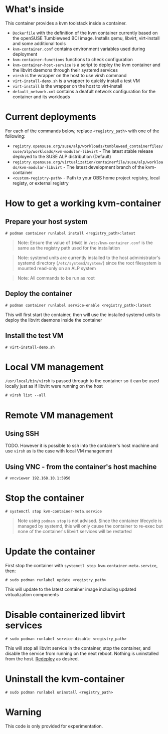 # What's inside

This container provides a kvm toolstack inside a container.

* `Dockerfile` with the definition of the kvm container
currently based on the openSUSE Tumbleweed BCI image.
Installs qemu, libvirt, virt-install and some additional tools
* `kvm-container.conf` contains environment variables used during deployment
* `kvm-container-functions` functions to check configuration
* `kvm-container-host-service` is a script to deploy the kvm container and the libvirt daemons through their systemd services
* `virsh` is the wrapper on the host to use virsh command
* `virt-install-demo.sh` is a wrapper to quickly install a test VM
* `virt-install` is the wrapper on the host to virt-install
* `default_network.xml` contains a deafult network configuration for the container and its workloads

# Current deployments

For each of the commands below, replace `<registry_path>` with one of the following:

* `registry.opensuse.org/suse/alp/workloads/tumbleweed_containerfiles/suse/alp/workloads/kvm-modular-libvirt` - The latest stable release deployed to the SUSE ALP distribution (Default)
* `registry.opensuse.org/virtualization/containerfile/suse/alp/workloads/kvm-modular-libvirt` - The latest development branch of the kvm-container
* `<custom-registry-path>` - Path to your OBS home project registry, local registy, or external registry

# How to get a working kvm-container

## Prepare your host system
```
# podman container runlabel install <registry_path>:latest
```
> Note: Ensure the value of `IMAGE` in `/etc/kvm-container.conf` is the same as the registry path used for the installation

> Note: systemd units are currently installed to the host administrator's systemd directory (`/etc/systemd/system/`) since the root filesystem is mounted read-only on an ALP system

> Note: All commands to be run as root

## Deploy the container

```
# podman container runlabel service-enable <registry_path>:latest
```
This will first start the container, then will use the installed systemd units to deploy the libvirt daemons inside the container
 
## Install the test VM

```
# virt-install-demo.sh
```

# Local VM management
`/usr/local/bin/virsh` is passed through to the container so it can be used locally just as if libvirt were running on the host
```
# virsh list --all
```

# Remote VM management

## Using SSH
TODO. However it is possible to ssh into the container's host machine and use `virsh` as is the case with local VM management
<!---* The default password for the user `tester` use is : "opensuse"
* The default port to access the container using ssh is `16022`
```
virsh -c qemu+ssh://tester@YOURHOST:16022/system
```
-->
## Using VNC - from the container's host machine
```
# vncviewer 192.168.10.1:5950
```

# Stop the container
```
# systemctl stop kvm-container-meta.service
```
> Note using `podman stop` is not advised. Since the container lifecycle is managed by systemd, this will only cause the container to re-exec but none of the container's libvirt services will be restarted

# Update the container
First stop the container with `systemctl stop kvm-container-meta.service`, then: 
```
# sudo podman runlabel update <registry_path>
```
This will update to the latest container image including updated virtualization components

# Disable containerized libvirt services
```
# sudo podman runlabel service-disable <registry_path>
```
This will stop all libvirt service in the container, stop the container, and disable the service from running on the next reboot. Nothing is uninstalled from the host. [Redeploy](README.md#deploy-the-container) as desired. 

# Uninstall the kvm-container
```
# sudo podman runlabel uninstall <registry_path>
```

# Warning

This code is only provided for experimentation.
